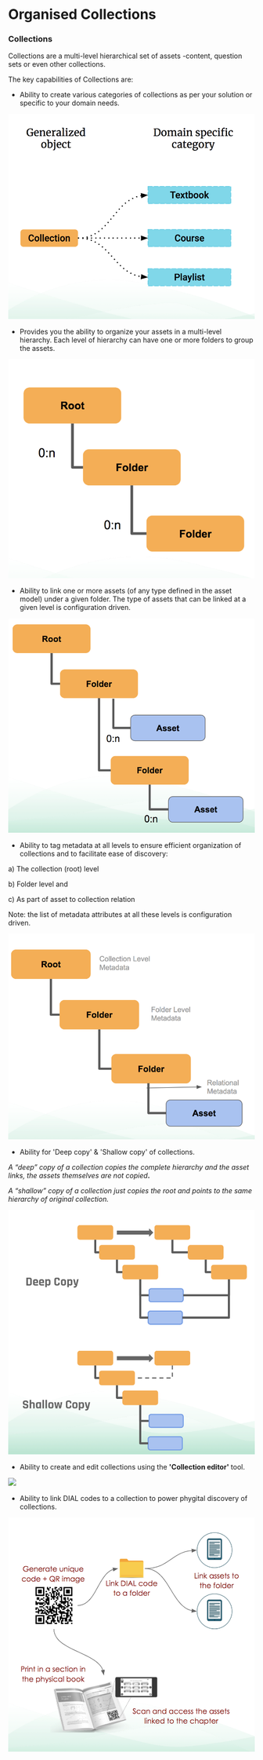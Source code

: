 # Organised Collections

### Collections

Collections are a multi-level hierarchical set of assets -content, question sets or even other collections.

The key capabilities of Collections are:

* Ability to create various categories of collections as per your solution or specific to your domain needs.

![](<../../.gitbook/assets/Screen Shot 2022-03-24 at 4.23.24 PM.png>)

* Provides you the ability to organize your assets in a multi-level hierarchy. Each level of hierarchy can have one or more folders to group the assets.

![](<../../.gitbook/assets/Screen Shot 2022-03-24 at 3.45.35 PM.png>)

* Ability to link one or more assets (of any type defined in the asset model) under a given folder. The type of assets that can be linked at a given level is configuration driven.

![](<../../.gitbook/assets/Screen Shot 2022-03-24 at 3.50.12 PM.png>)

* Ability to tag metadata at all levels to ensure efficient organization of collections and to facilitate ease of discovery:

a) The collection (root) level

b) Folder level and

c) As part of asset to collection relation

Note: the list of metadata attributes at all these levels is configuration driven.

![](<../../.gitbook/assets/Screen Shot 2022-03-24 at 3.52.32 PM.png>)

* Ability for 'Deep copy' & 'Shallow copy' of collections.

_A “deep” copy of a collection copies the complete hierarchy and the asset links, the assets themselves are not copied_**.**

_A “shallow” copy of a collection just copies the root and points to the same hierarchy of original collection._

![](<../../.gitbook/assets/Screen Shot 2022-03-24 at 3.59.54 PM.png>)

* Ability to create and edit collections using the **'Collection editor'** tool.

![](https://lh6.googleusercontent.com/7wDW9vjirHry1KZFV2necvZtXTH-eogpts8uMqKNv16nxVbO6m9urshvD9v71HZM7pRtySPAuzShUesALXaIS7Wq4SRNA1LNelyNeA6fS7yrsmICFlbmOGLw4FSb07t2ohj46bbXwxY)

* Ability to link DIAL codes to a collection to power phygital discovery of collections.

![](<../../.gitbook/assets/Screen Shot 2022-03-24 at 4.06.05 PM.png>)
